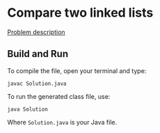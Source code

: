 # Compare two linked lists

[Problem description](https://www.hackerrank.com/challenges/compare-two-linked-lists)

## Build and Run

To compile the file, open your terminal and type:
```
javac Solution.java
```

To run the generated class file, use:
```
java Solution
```

Where `Solution.java` is your Java file.
